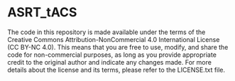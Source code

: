 # ASRT_tACS


The code in this repository is made available under the terms of the Creative Commons Attribution-NonCommercial 4.0 International License (CC BY-NC 4.0). This means that you are free to use, modify, and share the code for non-commercial purposes, as long as you provide appropriate credit to the original author and indicate any changes made. For more details about the license and its terms, please refer to the LICENSE.txt file.
